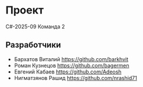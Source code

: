 # Проект
C#-2025-09 Команда 2

## Разработчики
* Бархатов Виталий https://github.com/barkhvit
* Роман Кузнецов https://github.com/bagermen
* Евгений Кабаев https://github.com/Adeosh
* Нигматзянов Рашид https://github.com/nrashid71
